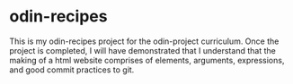 # odin-recipes

This is my odin-recipes project for the odin-project curriculum. 
Once the project is completed, I will have demonstrated that I understand
that the making of a html website comprises of elements, arguments, expressions, 
and good commit practices to git.

